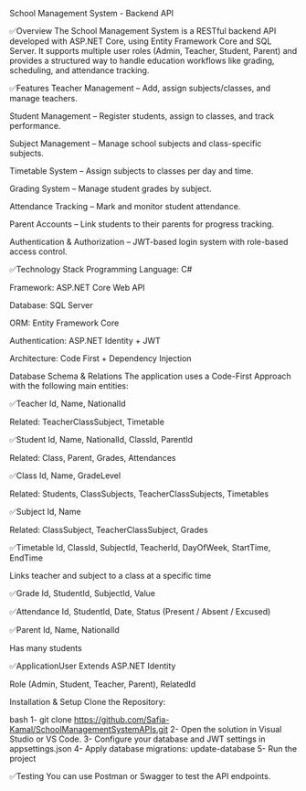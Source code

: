 ﻿School Management System - Backend API

✅Overview
The School Management System is a RESTful backend API developed with ASP.NET Core, using Entity Framework Core and SQL Server. It supports multiple user roles (Admin, Teacher, Student, Parent) and provides a structured way to handle education workflows like grading, scheduling, and attendance tracking.

✅Features
Teacher Management – Add, assign subjects/classes, and manage teachers.

Student Management – Register students, assign to classes, and track performance.

Subject Management – Manage school subjects and class-specific subjects.

Timetable System – Assign subjects to classes per day and time.

Grading System – Manage student grades by subject.

Attendance Tracking – Mark and monitor student attendance.

Parent Accounts – Link students to their parents for progress tracking.

Authentication & Authorization – JWT-based login system with role-based access control.

✅Technology Stack
Programming Language: C#

Framework: ASP.NET Core Web API

Database: SQL Server

ORM: Entity Framework Core

Authentication: ASP.NET Identity + JWT

Architecture: Code First + Dependency Injection

Database Schema & Relations
The application uses a Code-First Approach with the following main entities:

✅Teacher
Id, Name, NationalId

Related: TeacherClassSubject, Timetable

✅Student
Id, Name, NationalId, ClassId, ParentId

Related: Class, Parent, Grades, Attendances

✅Class
Id, Name, GradeLevel

Related: Students, ClassSubjects, TeacherClassSubjects, Timetables

✅Subject
Id, Name

Related: ClassSubject, TeacherClassSubject, Grades

✅Timetable
Id, ClassId, SubjectId, TeacherId, DayOfWeek, StartTime, EndTime

Links teacher and subject to a class at a specific time

✅Grade
Id, StudentId, SubjectId, Value

✅Attendance
Id, StudentId, Date, Status (Present / Absent / Excused)

✅Parent
Id, Name, NationalId

Has many students

✅ApplicationUser
Extends ASP.NET Identity

Role (Admin, Student, Teacher, Parent), RelatedId

Installation & Setup
Clone the Repository:

bash
1- git clone https://github.com/Safia-Kamal/SchoolManagementSystemAPIs.git 
2- Open the solution in Visual Studio or VS Code.
3- Configure your database and JWT settings in appsettings.json
4- Apply database migrations: update-database
5- Run the project

✅Testing
You can use Postman or Swagger to test the API endpoints.
 